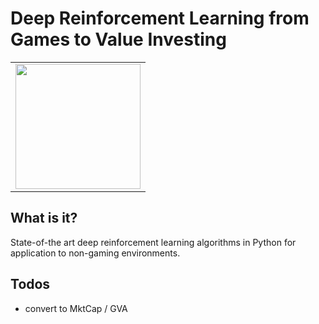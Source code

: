 # Deep Reinforcement Learning from Games to Value Investing

<table>
  <tr>
    <td><img src="/assets/dqn_BreakoutDeterministic-v3_170514 79_Play.mp4?raw=true" width="200"></td>
  </tr>
</table>

## What is it?
State-of-the art deep reinforcement learning algorithms in Python for application to non-gaming environments.

## Todos
- convert to MktCap / GVA